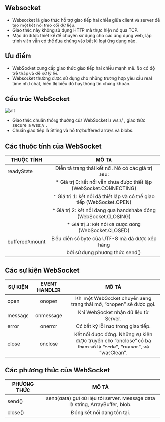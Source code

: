 ## Websocket
* Websocket là giao thức hỗ trợ giao tiếp hai chiều giữa client và server để tạo một kết nối trao đổi dữ liệu. 
* Giao thức này không sử dụng HTTP mà thực hiện nó qua TCP. 
* Mặc dù được thiết kế để chuyên sử dụng cho các ứng dụng web, lập trình viên vẫn có thể đưa chúng vào bất kì loại ứng dụng nào.
## Ưu điểm
* WebSocket cung cấp giao thức giao tiếp hai chiều mạnh mẽ. No có độ trễ thấp và dễ xử lý lỗi.
* Websocket thường được sử dụng cho những trường hợp yêu cầu real time như chat, hiển thị biểu đồ hay thông tin chứng khoán.
## Cấu trúc WebSocket
![alt](https://stackjava.com/wp-content/uploads/2018/04/Screenshot_1-3.png)

* Giao thức chuẩn thông thường của WebSocket là ws:// , giao thức secure là wss:// . 
* Chuẩn giao tiếp là String và hỗ trợ buffered arrays và blobs.
## Các thuộc tính của WebSocket
| THUỘC TÍNH       | MÔ TẢ                                                                    |
| ---------------- |:------------------------------------------------------------------------:|
| readyState       | Diễn tả trạng thái kết nối. Nó có các giá trị sau:						  |
|				   |	* Giá trị 0: kết nối vẫn chưa được thiết lập (WebSocket.CONNECTING)   |
|				   |    * Giá trị 1: kết nối đã thiết lập và có thể giao tiếp (WebSocket.OPEN)|
|				   |	* Giá trị 2: kết nối đang qua handshake đóng (WebSocket.CLOSING)      | 
|				   |	* Giá trị 3: kết nối đã được đóng (WebSocket.CLOSED)				  |
|bufferedAmount	   | Biểu diễn số byte của UTF-8 mà đã được xếp hàng 						  |
|				   |	bởi sử dụng phương thức send()										  |
## Các sự kiện WebSocket
| SỰ KIỆN| EVENT HANDLER | MÔ TẢ |
| ------ |:-------------:|:-----:|
|open|onopen|Khi một WebSocket chuyển sang trạng thái mở, “onopen” sẽ được gọi.|
|message|onmessage|Khi WebSocket nhận dữ liệu từ Server.|
|error|onerror|Có bất kỳ lỗi nào trong giao tiếp.|
|close|onclose|Kết nối được đóng. Những sự kiện được truyền cho “onclose” có ba tham số là “code”, “reason”, và “wasClean”.|
## Các phương thức của WebSocket
| PHƯƠNG THỨC | MÔ TẢ |
| ----------- |:-----:|
| send()	  | send(data) gửi dữ liệu tới server. Message data là string, ArrayBuffer, blob.|
| close()	  |Đóng kết nối đang tồn tại.

